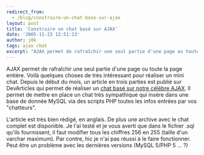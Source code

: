 ```yaml
---
redirect_from:
  - /blog/construire-un-chat-base-sur-ajax
layout: post
title: 'Construire un chat basé sur AJAX'
date: '2005-11-23 12:51:13'
author: j0k
tags: ajax chat
excerpt: "AJAX permet de rafraîchir une seul partie d'une page ou toute la page entière. Voilà quelques choses de très intéressant pour réaliser un mini chat.     \nDepuis le début du mois, un article en trois parties est publié sur DevArticles qui permet de réaliser un [chat basé sur notre célèbre AJAX](http://tinyurl.com/cjq2a). Il permet de mettre en place un      …"
---
```


AJAX permet de rafraîchir une seul partie d'une page ou toute la page entière. Voilà quelques choses de très intéressant pour réaliser un mini chat.
Depuis le début du mois, un article en trois parties est publié sur DevArticles qui permet de réaliser un [chat basé sur notre célèbre AJAX](http://tinyurl.com/cjq2a). Il permet de mettre en place un chat très sympathique qui insère dans une base de donnée MySQL via des scripts PHP toutes les infos entrées par vos "chatteurs".

L'article est très bien rédigé, en anglais. De plus une archive avec le chat complet est disponible. Je l'ai testé et je vous averti que dans le fichier .sql qu'ils fournissent, il faut modifier tous les chiffres 256 en 255 (taille d'un varchar maximum). Par contre, hic je n'ai pas réussi à le faire fonctionner. Peut être un problème avec les dernières versions (MySQL 5/PHP 5 ... ?)
